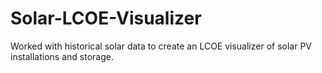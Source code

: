 # Solar-LCOE-Visualizer
Worked with historical solar data to create an LCOE visualizer of solar PV installations and storage.
